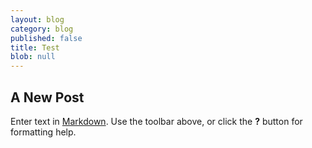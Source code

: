 ```yaml
---
layout: blog
category: blog
published: false
title: Test
blob: null
---
```


## A New Post

Enter text in [Markdown](http://daringfireball.net/projects/markdown/). Use the toolbar above, or click the **?** button for formatting help.
